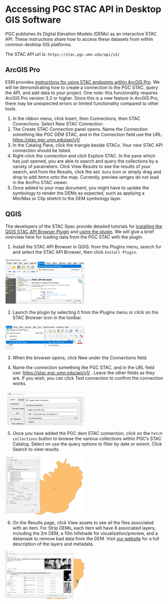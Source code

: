 # Accessing PGC STAC API in Desktop GIS Software
PGC publishes its Digital Elevation Models (DEMs) as an interactive STAC API. These instructions share how to access these datasets from within common desktop GIS platforms.

The STAC API url is: `https://stac.pgc.umn.edu/api/v1/`

## ArcGIS Pro
ESRI provides [instructions for using STAC endpoints within ArcGIS Pro](https://pro.arcgis.com/en/pro-app/latest/help/data/imagery/introduction-to-stac.htm). We will be demonstrating how to create a connection to the PGC STAC, query the API, and add data to your project. One note: this functionality requires ArcGIS Pro version 3.2 or higher. Since this is a new feature in ArcGIS Pro, there may be unexpected errors or limited functionality compared to other tools. 

1. In the ribbon menu, click Insert, then Connections, then STAC Connections. Select New STAC Connection.
2. The Create STAC Connection panel opens. Name the Connection something like PGC DEM STAC, and in the Connection field use the URL: https://stac.pgc.umn.edu/api/v1/
3. In the Catalog Pane, click the triangle beside STACs. Your new STAC API connection should be listed.
4. Right-click the connection and click Explore STAC. In the pane which has just opened, you are able to search and query the collections by a variety of parameters.
Click View Results to see the results of your search, and from the Results, click the `Add Data` icon or simply drag and drop to add items onto the map. Currently, preview iamges do not load in the ArcPro STAC viewer.
5. Once added to your map document, you might have to update the symbology to render the DEMs as expected, such as applying a Min/Max or Clip stretch to the DEM symbology layer. 


## QGIS
The developers of the STAC Spec provide detailed tutorials for [installing the QGIS STAC API Browser Plugin](https://stacspec.org/en/tutorials/1-install-stac-api-browser-qgis-plugin/) and [using the plugin](https://stacspec.org/en/tutorials/2-intro-to-stac-api-browser-qgis-plugin/). We will give a brief overview here for loading data from the PGC STAC with the plugin.

1. Install the STAC API Browser in QGIS: from the Plugins menu, search for and select the STAC API Browser, then click `Install Plugin`. 

<img src="./img/qgis_plugins_menu.png" width="50%" height="50%">
<img src="./img/qgis_install_plugin.png" width="50%" height="50%">

2. Launch the plugin by selecting it from the Plugins menu or click on the STAC Browser icon in the toolbar.

<img src="./img/qgis_launch_plugin.png" width="50%" height="50%">

3. When the browser opens, click New under the Connections field.

4. Name the connection something like PGC STAC, and in the URL field use: https://stac.pgc.umn.edu/api/v1/ . Leave the other fields as they are. If you wish, you can click Test connection to confirm the connection works.

<img src="./img/qgis_add_connection.png" width="50%" height="50%">

5. Once you have added the PGC dem STAC connection, click on the `Fetch collections` button to browse the various collections within PGC’s STAC Catalog. Select on use the query options to filter by date or extent. Click Search to view results. 

<img src="./img/qgis_iceland_filter.png" width="50%" height="50%">

6. On the Results page, click View assets to see all the files associated with an item. For Strip DEMs, each item will have 8 associated layers, including the 2m DEM, a 10m hillshade for visualization/preview, and a datamask to remove bad data from the DEM. Visit [our website](https://www.pgc.umn.edu/data/elevation/) for a full description of the layers and metadata.

<img src="./img/qgis_preview_add_assets.png" width="50%" height="50%">